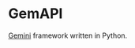 # GemAPI

[Gemini](https://gemini.circumlunar.space/docs/specification.html) framework written in Python.
